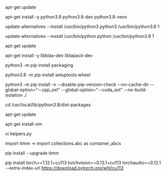 apt-get update

apt-get install -y python3.8 python3.8-dev python3.8-venv

update-alternatives --install /usr/bin/python3 python3 /usr/bin/python3.8 1

update-alternatives --install /usr/bin/python python /usr/bin/python3.8 1

apt-get update

apt-get install -y libblas-dev liblapack-dev

python3 -m pip install packaging

python3.8 -m pip install setuptools wheel

python3 -m pip install -v --disable-pip-version-check --no-cache-dir --global-option="--cpp_ext" --global-option="--cuda_ext" --no-build-isolation ./

cd /usr/local/lib/python3.8/dist-packages

apt-get update

apt-get install vim

vi helpers.py

import timm -> import collections.abc as container_abcs

pip install --upgrade timm

pip install torch==1.12.1+cu113 torchvision==0.13.1+cu113 torchaudio==0.12.1 --extra-index-url https://download.pytorch.org/whl/cu113

